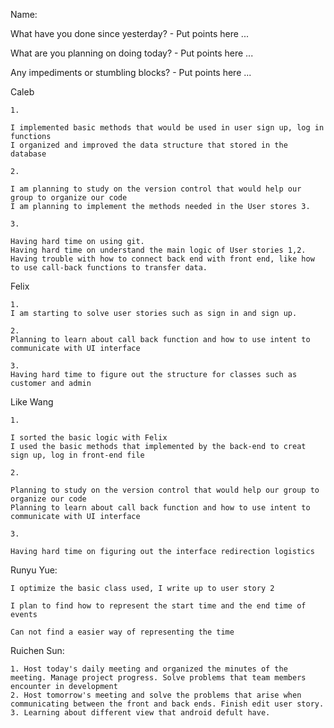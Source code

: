 Name:

What have you done since yesterday? - Put points here ...

What are you planning on doing today? - Put points here ...

Any impediments or stumbling blocks? - Put points here ...


Caleb

    1.

    I implemented basic methods that would be used in user sign up, log in functions
    I organized and improved the data structure that stored in the database

    2.

    I am planning to study on the version control that would help our group to organize our code
    I am planning to implement the methods needed in the User stores 3.

    3.

    Having hard time on using git.
    Having hard time on understand the main logic of User stories 1,2.
    Having trouble with how to connect back end with front end, like how to use call-back functions to transfer data.

Felix

  	1.
 	I am starting to solve user stories such as sign in and sign up.
  
 	2.
 	Planning to learn about call back function and how to use intent to communicate with UI interface
 	 
 	3.
	Having hard time to figure out the structure for classes such as customer and admin 
  
Like Wang

    1.

    I sorted the basic logic with Felix
    I used the basic methods that implemented by the back-end to creat sign up, log in front-end file

    2.

    Planning to study on the version control that would help our group to organize our code
    Planning to learn about call back function and how to use intent to communicate with UI interface

    3.

    Having hard time on figuring out the interface redirection logistics

Runyu Yue:

	I optimize the basic class used, I write up to user story 2
	
	I plan to find how to represent the start time and the end time of events
	
	Can not find a easier way of representing the time

Ruichen Sun:

    1. Host today's daily meeting and organized the minutes of the meeting. Manage project progress. Solve problems that team members encounter in development
    2. Host tomorrow's meeting and solve the problems that arise when communicating between the front and back ends. Finish edit user story.
    3. Learning about different view that android defult have.